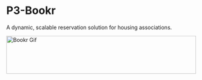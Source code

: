 # P3-Bookr
A dynamic, scalable reservation solution for housing associations.

<img src="https://github.com/Opetum-dev/P3-Bookr/blob/main/BookerLoadFull.gif" alt="Bookr Gif" width="500" height="100">
